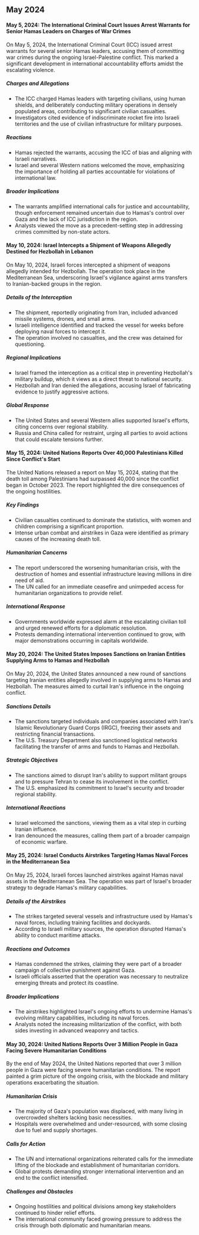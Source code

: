 ## May 2024
#### May 5, 2024: The International Criminal Court Issues Arrest Warrants for Senior Hamas Leaders on Charges of War Crimes

On May 5, 2024, the International Criminal Court (ICC) issued arrest warrants for several senior Hamas leaders, accusing them of committing war crimes during the ongoing Israel-Palestine conflict. This marked a significant development in international accountability efforts amidst the escalating violence.

##### Charges and Allegations

-   The ICC charged Hamas leaders with targeting civilians, using human shields, and deliberately conducting military operations in densely populated areas, contributing to significant civilian casualties.
-   Investigators cited evidence of indiscriminate rocket fire into Israeli territories and the use of civilian infrastructure for military purposes.

##### Reactions

-   Hamas rejected the warrants, accusing the ICC of bias and aligning with Israeli narratives.
-   Israel and several Western nations welcomed the move, emphasizing the importance of holding all parties accountable for violations of international law.

##### Broader Implications

-   The warrants amplified international calls for justice and accountability, though enforcement remained uncertain due to Hamas's control over Gaza and the lack of ICC jurisdiction in the region.
-   Analysts viewed the move as a precedent-setting step in addressing crimes committed by non-state actors.

#### May 10, 2024: Israel Intercepts a Shipment of Weapons Allegedly Destined for Hezbollah in Lebanon

On May 10, 2024, Israeli forces intercepted a shipment of weapons allegedly intended for Hezbollah. The operation took place in the Mediterranean Sea, underscoring Israel's vigilance against arms transfers to Iranian-backed groups in the region.

##### Details of the Interception

-   The shipment, reportedly originating from Iran, included advanced missile systems, drones, and small arms.
-   Israeli intelligence identified and tracked the vessel for weeks before deploying naval forces to intercept it.
-   The operation involved no casualties, and the crew was detained for questioning.

##### Regional Implications

-   Israel framed the interception as a critical step in preventing Hezbollah's military buildup, which it views as a direct threat to national security.
-   Hezbollah and Iran denied the allegations, accusing Israel of fabricating evidence to justify aggressive actions.

##### Global Response

-   The United States and several Western allies supported Israel's efforts, citing concerns over regional stability.
-   Russia and China called for restraint, urging all parties to avoid actions that could escalate tensions further.

#### May 15, 2024: United Nations Reports Over 40,000 Palestinians Killed Since Conflict's Start

The United Nations released a report on May 15, 2024, stating that the death toll among Palestinians had surpassed 40,000 since the conflict began in October 2023. The report highlighted the dire consequences of the ongoing hostilities.

##### Key Findings

-   Civilian casualties continued to dominate the statistics, with women and children comprising a significant proportion.
-   Intense urban combat and airstrikes in Gaza were identified as primary causes of the increasing death toll.

##### Humanitarian Concerns

-   The report underscored the worsening humanitarian crisis, with the destruction of homes and essential infrastructure leaving millions in dire need of aid.
-   The UN called for an immediate ceasefire and unimpeded access for humanitarian organizations to provide relief.

##### International Response

-   Governments worldwide expressed alarm at the escalating civilian toll and urged renewed efforts for a diplomatic resolution.
-   Protests demanding international intervention continued to grow, with major demonstrations occurring in capitals worldwide.

#### May 20, 2024: The United States Imposes Sanctions on Iranian Entities Supplying Arms to Hamas and Hezbollah

On May 20, 2024, the United States announced a new round of sanctions targeting Iranian entities allegedly involved in supplying arms to Hamas and Hezbollah. The measures aimed to curtail Iran's influence in the ongoing conflict.

##### Sanctions Details

-   The sanctions targeted individuals and companies associated with Iran's Islamic Revolutionary Guard Corps (IRGC), freezing their assets and restricting financial transactions.
-   The U.S. Treasury Department also sanctioned logistical networks facilitating the transfer of arms and funds to Hamas and Hezbollah.

##### Strategic Objectives

-   The sanctions aimed to disrupt Iran's ability to support militant groups and to pressure Tehran to cease its involvement in the conflict.
-   The U.S. emphasized its commitment to Israel's security and broader regional stability.

##### International Reactions

-   Israel welcomed the sanctions, viewing them as a vital step in curbing Iranian influence.
-   Iran denounced the measures, calling them part of a broader campaign of economic warfare.

#### May 25, 2024: Israel Conducts Airstrikes Targeting Hamas Naval Forces in the Mediterranean Sea

On May 25, 2024, Israeli forces launched airstrikes against Hamas naval assets in the Mediterranean Sea. The operation was part of Israel's broader strategy to degrade Hamas's military capabilities.

##### Details of the Airstrikes

-   The strikes targeted several vessels and infrastructure used by Hamas's naval forces, including training facilities and dockyards.
-   According to Israeli military sources, the operation disrupted Hamas's ability to conduct maritime attacks.

##### Reactions and Outcomes

-   Hamas condemned the strikes, claiming they were part of a broader campaign of collective punishment against Gaza.
-   Israeli officials asserted that the operation was necessary to neutralize emerging threats and protect its coastline.

##### Broader Implications

-   The airstrikes highlighted Israel's ongoing efforts to undermine Hamas's evolving military capabilities, including its naval forces.
-   Analysts noted the increasing militarization of the conflict, with both sides investing in advanced weaponry and tactics.

#### May 30, 2024: United Nations Reports Over 3 Million People in Gaza Facing Severe Humanitarian Conditions

By the end of May 2024, the United Nations reported that over 3 million people in Gaza were facing severe humanitarian conditions. The report painted a grim picture of the ongoing crisis, with the blockade and military operations exacerbating the situation.

##### Humanitarian Crisis

-   The majority of Gaza's population was displaced, with many living in overcrowded shelters lacking basic necessities.
-   Hospitals were overwhelmed and under-resourced, with some closing due to fuel and supply shortages.

##### Calls for Action

-   The UN and international organizations reiterated calls for the immediate lifting of the blockade and establishment of humanitarian corridors.
-   Global protests demanding stronger international intervention and an end to the conflict intensified.

##### Challenges and Obstacles

-   Ongoing hostilities and political divisions among key stakeholders continued to hinder relief efforts.
-   The international community faced growing pressure to address the crisis through both diplomatic and humanitarian means.